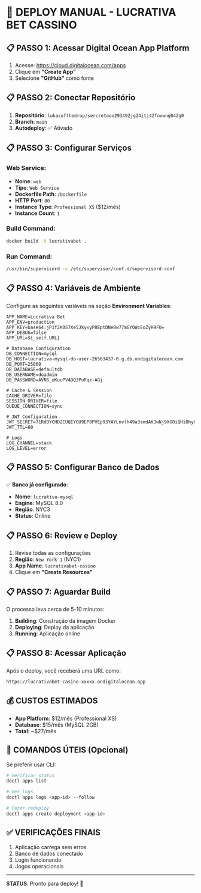 # 🚀 DEPLOY MANUAL - LUCRATIVA BET CASSINO

## 📋 PASSO 1: Acessar Digital Ocean App Platform

1. Acesse: https://cloud.digitalocean.com/apps
2. Clique em **"Create App"**
3. Selecione **"GitHub"** como fonte

## 📋 PASSO 2: Conectar Repositório

1. **Repositório**: `lukasofthedrop/sercretooo293492jg24itj42fnuwng042g0`
2. **Branch**: `main`
3. **Autodeploy**: ✅ Ativado

## 📋 PASSO 3: Configurar Serviços

### Web Service:
- **Nome**: `web`
- **Tipo**: `Web Service`
- **Dockerfile Path**: `/Dockerfile`
- **HTTP Port**: `80`
- **Instance Type**: `Professional XS` ($12/mês)
- **Instance Count**: `1`

### Build Command:
```bash
docker build -t lucrativabet .
```

### Run Command:
```bash
/usr/bin/supervisord -c /etc/supervisor/conf.d/supervisord.conf
```

## 📋 PASSO 4: Variáveis de Ambiente

Configure as seguintes variáveis na seção **Environment Variables**:

```env
APP_NAME=Lucrativa Bet
APP_ENV=production
APP_KEY=base64:jP1f2K0S7Xe5JkyxyP8EptDNe8w77mGYOWcEoZyH9FU=
APP_DEBUG=false
APP_URL=${_self.URL}

# Database Configuration
DB_CONNECTION=mysql
DB_HOST=lucrativa-mysql-do-user-26563437-0.g.db.ondigitalocean.com
DB_PORT=25060
DB_DATABASE=defaultdb
DB_USERNAME=doadmin
DB_PASSWORD=AVNS_oKuuPV4DQ3PuRqz-AGj

# Cache & Session
CACHE_DRIVER=file
SESSION_DRIVER=file
QUEUE_CONNECTION=sync

# JWT Configuration
JWT_SECRET=71RdDYCHDZCUQIYGU9EP8PVEp93YAYLnvlh49a3smdAKJwNj9XG0iQHiDhyQbKSk
JWT_TTL=60

# Logs
LOG_CHANNEL=stack
LOG_LEVEL=error
```

## 📋 PASSO 5: Configurar Banco de Dados

✅ **Banco já configurado**:
- **Nome**: `lucrativa-mysql`
- **Engine**: MySQL 8.0
- **Região**: NYC3
- **Status**: Online

## 📋 PASSO 6: Review e Deploy

1. Revise todas as configurações
2. **Região**: `New York 1` (NYC1) 
3. **App Name**: `lucrativabet-casino`
4. Clique em **"Create Resources"**

## 📋 PASSO 7: Aguardar Build

O processo leva cerca de 5-10 minutos:
1. **Building**: Construção da imagem Docker
2. **Deploying**: Deploy da aplicação
3. **Running**: Aplicação online

## 📋 PASSO 8: Acessar Aplicação

Após o deploy, você receberá uma URL como:
```
https://lucrativabet-casino-xxxxx.ondigitalocean.app
```

## 💰 CUSTOS ESTIMADOS

- **App Platform**: $12/mês (Professional XS)
- **Database**: $15/mês (MySQL 2GB)
- **Total**: ~$27/mês

## 🔧 COMANDOS ÚTEIS (Opcional)

Se preferir usar CLI:

```bash
# Verificar status
doctl apps list

# Ver logs
doctl apps logs <app-id> --follow

# Fazer redeploy
doctl apps create-deployment <app-id>
```

## ✅ VERIFICAÇÕES FINAIS

1. Aplicação carrega sem erros
2. Banco de dados conectado
3. Login funcionando
4. Jogos operacionais

---
**STATUS**: Pronto para deploy! 🚀